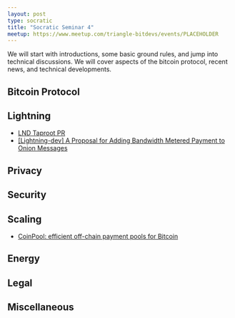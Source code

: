 ```yaml
---
layout: post
type: socratic
title: "Socratic Seminar 4"
meetup: https://www.meetup.com/triangle-bitdevs/events/PLACEHOLDER
---
```


We will start with introductions, some basic ground rules, and jump into
technical discussions. We will cover aspects of the bitcoin protocol,
recent news, and technical developments.


## Bitcoin Protocol



## Lightning

- [LND Taproot PR](https://github.com/btcsuite/btcd/pull/1787)
- [\[Lightning-dev\] A Proposal for Adding Bandwidth Metered Payment to Onion Messages](https://lists.linuxfoundation.org/pipermail/lightning-dev/2022-February/003498.html)


## Privacy



## Security


## Scaling


- [CoinPool: efficient off-chain payment pools for Bitcoin](https://coinpool.dev/v0.1.pdf)


## Energy



## Legal



## Miscellaneous

